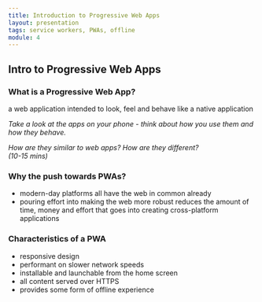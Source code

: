 ```yaml
---
title: Introduction to Progressive Web Apps
layout: presentation
tags: service workers, PWAs, offline
module: 4
---
```


<section>
  <h2>Intro to Progressive Web Apps</h2>
</section>

<section>
  <section>
    <h3>What is a Progressive Web App?</h3>
  </section>
  <section>
    <p>a web application intended to look, feel and behave like a native application</p>
  </section>
  <section>

  <p><i>Take a look at the apps on your phone - think about how you use them and how they behave.</i></p>

  <p><i>How are they similar to web apps? How are they different? <br />(10-15 mins)</i></p>
  </section>
</section>

<section>
  <h3>Why the push towards PWAs?</h3>
  <ul>
    <li>modern-day platforms all have the web in common already</li>
    <li>pouring effort into making the web more robust reduces the amount of time, money and effort that goes into creating cross-platform applications</li>
  </ul>
</section>

<section>
  <section>
    <h3>Characteristics of a PWA</h3>
  </section>
  <section>
    <ul>
      <li>responsive design</li>
      <li>performant on slower network speeds</li>
      <li>installable and launchable from the home screen</li>
      <li>all content served over HTTPS</li>
      <li>provides some form of offline experience</li>
    </ul>
  </section>
</section>